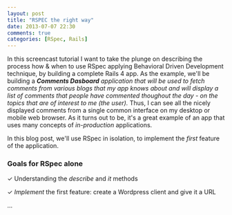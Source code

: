 ```yaml
---
layout: post
title: "RSPEC the right way"
date: 2013-07-07 22:30
comments: true
categories: [RSpec, Rails]
---
```

In this screencast tutorial I want to take the plunge on describing the process how & when to use RSpec applying Behavioral Driven Development technique, by building a complete Rails 4 app. As the example, we'll be building a _**Comments Dasboard** application that will be used to fetch comments from various blogs that my app knows about and will display a list of comments that people have commented thoughout the day - on the topics that are of interest to me (the user)._ Thus, I can see all the nicely displayed comments from a single common interface on my desktop or mobile web browser. As it turns out to be, it's a great example of an app that uses many concepts of _in-production_ applications.

In this blog post, we'll use RSpec in isolation, to implement the _first_ feature of the application.

### Goals for RSpec alone
✓ Understanding the _describe_ and _it_ methods

✓ _Implement_ the first feature: create a Wordpress client and give it a URL

...





